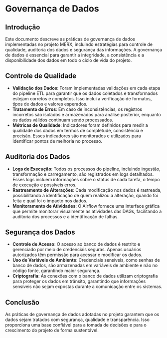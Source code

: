 # Governança de Dados

## Introdução

Este documento descreve as práticas de governança de dados implementadas no projeto MERX, incluindo estratégias para controle de qualidade, auditoria dos dados e segurança das informações. A governança de dados é essencial para garantir a integridade, a consistência e a disponibilidade dos dados em todo o ciclo de vida do projeto.

## Controle de Qualidade

- **Validação dos Dados**: Foram implementadas validações em cada etapa do pipeline ETL para garantir que os dados coletados e transformados estejam corretos e completos. Isso inclui a verificação de formatos, tipos de dados e valores esperados.
- **Tratamento de Erros**: Em caso de inconsistências, os registros incorretos são isolados e armazenados para análise posterior, enquanto os dados válidos continuam sendo processados.
- **Métricas de Qualidade**: Indicadores foram definidos para medir a qualidade dos dados em termos de completude, consistência e precisão. Esses indicadores são monitorados e utilizados para identificar pontos de melhoria no processo.

## Auditoria dos Dados

- **Logs de Execução**: Todos os processos do pipeline, incluindo ingestão, transformação e carregamento, são registrados em logs detalhados. Esses logs incluem informações sobre o status de cada tarefa, o tempo de execução e possíveis erros.
- **Rastreamento de Alterações**: Cada modificação nos dados é rastreada, possibilitando a identificação de quem realizou a alteração, quando foi feita e qual foi o impacto nos dados.
- **Monitoramento de Atividades**: O Airflow fornece uma interface gráfica que permite monitorar visualmente as atividades das DAGs, facilitando a auditoria dos processos e a identificação de falhas.

## Segurança dos Dados

- **Controle de Acesso**: O acesso ao banco de dados é restrito e gerenciado por meio de credenciais seguras. Apenas usuários autorizados têm permissão para acessar e modificar os dados.
- **Uso de Variáveis de Ambiente**: Credenciais sensíveis, como senhas de banco de dados, são armazenadas em variáveis de ambiente e não no código fonte, garantindo maior segurança.
- **Criptografia**: As conexões com o banco de dados utilizam criptografia para proteger os dados em trânsito, garantindo que informações sensíveis não sejam expostas durante a comunicação entre os sistemas.

## Conclusão

As práticas de governança de dados adotadas no projeto garantem que os dados sejam tratados com segurança, qualidade e transparência. Isso proporciona uma base confiável para a tomada de decisões e para o crescimento do projeto de forma sustentável.
